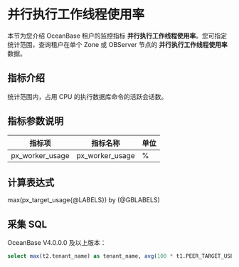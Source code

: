 # 并行执行工作线程使用率

本节为您介绍 OceanBase 租户的监控指标 **并行执行工作线程使用率**。您可指定统计范围，查询租户在单个 Zone 或 OBServer 节点的 **并行执行工作线程使用率** 数据。

## 指标介绍

统计范围内，占用 CPU 的执行数据库命令的活跃会话数。

## 指标参数说明

| **指标项** |     **指标名称**      | **单位** |
|---------|-------------------|--------|
| px_worker_usage    | px_worker_usage |   %    |

## 计算表达式

max(px_target_usage{@LABELS}) by (@GBLABELS)

## 采集 SQL

OceanBase V4.0.0.0 及以上版本：

```sql
select max(t2.tenant_name) as tenant_name, avg(100 * t1.PEER_TARGET_USED / t1.PEER_TARGET) as usage_percentage from GV$OB_PX_TARGET_MONITOR t1 left join DBA_OB_TENANTS t2 on t1.TENANT_ID = t2.TENANT_ID where t2.TENANT_TYPE <> 'META' group by t1.TENANT_ID;
```
